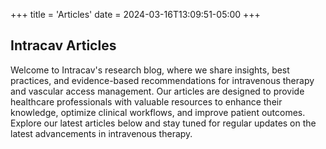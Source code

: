 +++
title = 'Articles'
date = 2024-03-16T13:09:51-05:00
+++

## Intracav Articles

Welcome to Intracav's research blog, where we share insights, best practices, and evidence-based recommendations for intravenous therapy and vascular access management. Our articles are designed to provide healthcare professionals with valuable resources to enhance their knowledge, optimize clinical workflows, and improve patient outcomes. Explore our latest articles below and stay tuned for regular updates on the latest advancements in intravenous therapy.

